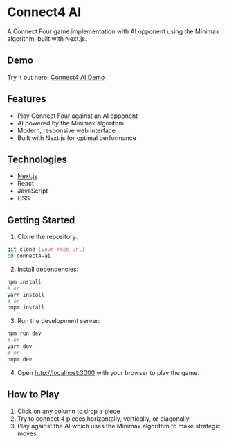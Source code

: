 # Connect4 AI

A Connect Four game implementation with AI opponent using the Minimax algorithm, built with Next.js.

## Demo

Try it out here: [Connect4 AI Demo](https://connect4ai.vercel.app/)

## Features

- Play Connect Four against an AI opponent
- AI powered by the Minimax algorithm
- Modern, responsive web interface
- Built with Next.js for optimal performance

## Technologies

- [Next.js](https://nextjs.org/)
- React
- JavaScript
- CSS

## Getting Started

1. Clone the repository:
```bash
git clone [your-repo-url]
cd connect4-ai
```

2. Install dependencies:
```bash
npm install
# or
yarn install
# or
pnpm install
```

3. Run the development server:
```bash
npm run dev
# or
yarn dev
# or
pnpm dev
```

4. Open [http://localhost:3000](http://localhost:3000) with your browser to play the game.

## How to Play

1. Click on any column to drop a piece
2. Try to connect 4 pieces horizontally, vertically, or diagonally
3. Play against the AI which uses the Minimax algorithm to make strategic moves
